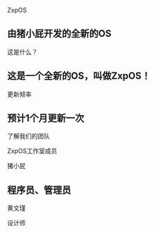 
ZxpOS

由猪小屁开发的全新的OS
--------------------
这是什么？

这是一个全新的OS，叫做ZxpOS！
------------------------
更新频率

预计1个月更新一次
----------------
了解我们的团队

ZxpOS工作室成员

猪小屁

程序员、管理员
------------------
黄文瑾

设计师
